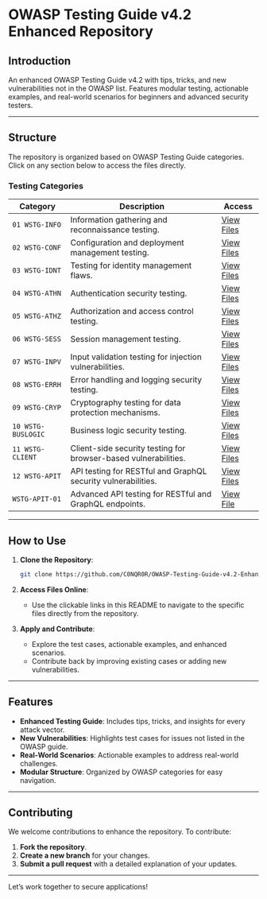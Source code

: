 # OWASP Testing Guide v4.2 Enhanced Repository

## Introduction

An enhanced OWASP Testing Guide v4.2 with tips, tricks, and new vulnerabilities not in the OWASP list. Features modular testing, actionable examples, and real-world scenarios for beginners and advanced security testers.

---

## Structure

The repository is organized based on OWASP Testing Guide categories. Click on any section below to access the files directly.

### **Testing Categories**

| **Category**                | **Description**                                                | **Access**                                                                 |
|-----------------------------|----------------------------------------------------------------|-----------------------------------------------------------------------------|
| `01 WSTG-INFO`              | Information gathering and reconnaissance testing.             | [View Files](./01%20WSTG-INFO/)                                            |
| `02 WSTG-CONF`              | Configuration and deployment management testing.              | [View Files](./02%20WSTG-CONF/)                                            |
| `03 WSTG-IDNT`              | Testing for identity management flaws.                        | [View Files](./03%20WSTG-IDNT/)                                            |
| `04 WSTG-ATHN`              | Authentication security testing.                              | [View Files](./04%20WSTG-ATHN/)                                            |
| `05 WSTG-ATHZ`              | Authorization and access control testing.                     | [View Files](./05%20WSTG-ATHZ/)                                            |
| `06 WSTG-SESS`              | Session management testing.                                   | [View Files](./06%20WSTG-SESS/)                                            |
| `07 WSTG-INPV`              | Input validation testing for injection vulnerabilities.       | [View Files](./07%20WSTG-INPV/)                                            |
| `08 WSTG-ERRH`              | Error handling and logging security testing.                 | [View Files](./08%20WSTG-ERRH/)                                            |
| `09 WSTG-CRYP`              | Cryptography testing for data protection mechanisms.          | [View Files](./09%20WSTG-CRYP/)                                            |
| `10 WSTG-BUSLOGIC`          | Business logic security testing.                              | [View Files](./10%20WSTG-BUSLOGIC/)                                        |
| `11 WSTG-CLIENT`            | Client-side security testing for browser-based vulnerabilities. | [View Files](./11%20WSTG-CLIENT/)                                          |
| `12 WSTG-APIT`              | API testing for RESTful and GraphQL security vulnerabilities. | [View Files](./12%20WSTG-APIT/)                                            |
| `WSTG-APIT-01`              | Advanced API testing for RESTful and GraphQL endpoints.       | [View File](./WSTG-APIT-01.md)                                             |

---

## How to Use

1. **Clone the Repository**:
   ```bash
   git clone https://github.com/C0NQR0R/OWASP-Testing-Guide-v4.2-Enhanced.git
   ```

2. **Access Files Online**:
   - Use the clickable links in this README to navigate to the specific files directly from the repository.

3. **Apply and Contribute**:
   - Explore the test cases, actionable examples, and enhanced scenarios.
   - Contribute back by improving existing cases or adding new vulnerabilities.

---

## Features

- **Enhanced Testing Guide**: Includes tips, tricks, and insights for every attack vector.
- **New Vulnerabilities**: Highlights test cases for issues not listed in the OWASP guide.
- **Real-World Scenarios**: Actionable examples to address real-world challenges.
- **Modular Structure**: Organized by OWASP categories for easy navigation.

---

## Contributing

We welcome contributions to enhance the repository. To contribute:
1. **Fork the repository**.
2. **Create a new branch** for your changes.
3. **Submit a pull request** with a detailed explanation of your updates.

---

Let’s work together to secure applications!


